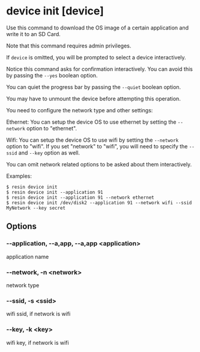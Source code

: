 # device init [device]

Use this command to download the OS image of a certain application and write it to an SD Card.

Note that this command requires admin privileges.

If `device` is omitted, you will be prompted to select a device interactively.

Notice this command asks for confirmation interactively.
You can avoid this by passing the `--yes` boolean option.

You can quiet the progress bar by passing the `--quiet` boolean option.

You may have to unmount the device before attempting this operation.

You need to configure the network type and other settings:

Ethernet:
  You can setup the device OS to use ethernet by setting the `--network` option to "ethernet".

Wifi:
  You can setup the device OS to use wifi by setting the `--network` option to "wifi".
  If you set "network" to "wifi", you will need to specify the `--ssid` and `--key` option as well.

You can omit network related options to be asked about them interactively.

Examples:

	$ resin device init
	$ resin device init --application 91
	$ resin device init --application 91 --network ethernet
	$ resin device init /dev/disk2 --application 91 --network wifi --ssid MyNetwork --key secret

## Options

### --application, --a,app, --a,app &#60;application&#62;

application name

### --network, -n &#60;network&#62;

network type

### --ssid, -s &#60;ssid&#62;

wifi ssid, if network is wifi

### --key, -k &#60;key&#62;

wifi key, if network is wifi